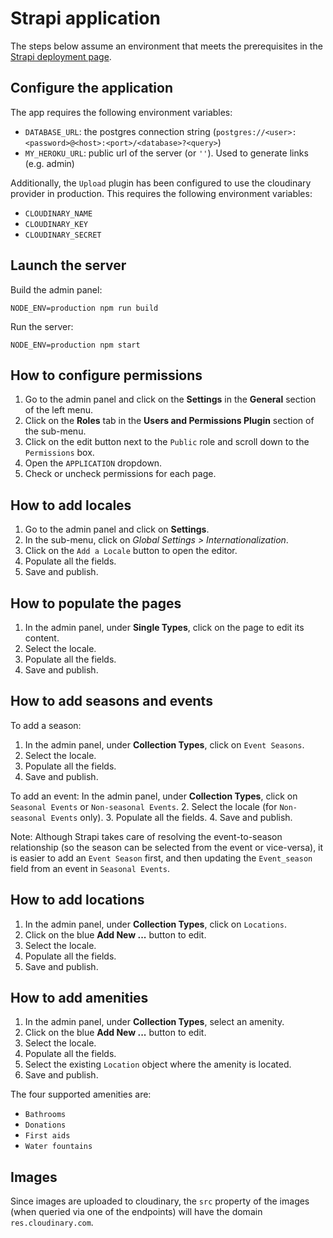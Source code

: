 # Strapi application

The steps below assume an environment that meets the prerequisites in the [Strapi deployment page](https://docs-v3.strapi.io/developer-docs/latest/setup-deployment-guides/deployment.html).

## Configure the application
The app requires the following environment variables:
- `DATABASE_URL`: the postgres connection string (`postgres://<user>:<password>@<host>:<port>/<database>?<query>`)
- `MY_HEROKU_URL`: public url of the server (or `''`). Used to generate links (e.g. admin)

Additionally, the `Upload` plugin  has been configured to use the cloudinary provider in production. This requires the following environment variables:
- `CLOUDINARY_NAME`
- `CLOUDINARY_KEY`
- `CLOUDINARY_SECRET`

## Launch the server
Build the admin panel:
```shell
NODE_ENV=production npm run build
```

Run the server:
```shell
NODE_ENV=production npm start
```

## How to configure permissions
1. Go to the admin panel and click on the **Settings** in the **General** section of the left menu.
2. Click on the **Roles** tab in the **Users and Permissions Plugin** section of the sub-menu.
3. Click on the edit button next to the `Public` role and scroll down to the `Permissions` box.
4. Open the `APPLICATION` dropdown.
5. Check or uncheck permissions for each page. 

## How to add locales
1. Go to the admin panel and click on **Settings**.
2. In the sub-menu, click on *Global Settings > Internationalization*.
3. Click on the `Add a Locale` button to open the editor. 
4. Populate all the fields.
5. Save and publish.

## How to populate the pages
1. In the admin panel, under **Single Types**, click on the page to edit its content.
2. Select the locale.
3. Populate all the fields.
4. Save and publish.

## How to add seasons and events
To add a season:
1. In the admin panel, under **Collection Types**, click on `Event Seasons`.
2. Select the locale.
3. Populate all the fields.
4. Save and publish.

To add an event:
In the admin panel, under **Collection Types**, click on `Seasonal Events` or `Non-seasonal Events`.
2. Select the locale (for `Non-seasonal Events` only).
3. Populate all the fields.
4. Save and publish.

Note: Although Strapi takes care of resolving the event-to-season relationship (so the season can be selected from the event or vice-versa), it is easier to add an `Event Season` first, and then updating the `Event_season` field from an event in `Seasonal Events`. 

## How to add locations
1. In the admin panel, under **Collection Types**, click on `Locations`.
2. Click on the blue **Add New ...** button to edit. 
3. Select the locale.
4. Populate all the fields.
5. Save and publish.

## How to add amenities
1. In the admin panel, under **Collection Types**, select an amenity.
2. Click on the blue **Add New ...** button to edit. 
3. Select the locale.
4. Populate all the fields.
5. Select the existing `Location` object where the amenity is located.
6. Save and publish.

The four supported amenities are:
- `Bathrooms`
- `Donations`
- `First aids`
- `Water fountains`

## Images
Since images are uploaded to cloudinary, the `src` property of the images (when queried via one of the endpoints) will have the domain `res.cloudinary.com`.


